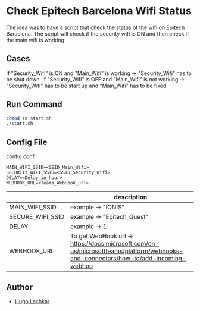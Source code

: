 # Check Epitech Barcelona Wifi Status
The idea was to have a script that check the status of the wifi on Epitech Barcelona.
The script will check if the security wifi is ON and then check if the main wifi is working.
## Cases
If "Security_Wifi" is ON and "Main_Wifi" is working -> "Security_Wifi" has to be shut down.
If "Security_Wifi" is OFF and  "Main_Wifi" is not working -> "Security_Wifi" has to be start up and "Main_Wifi" has to be fixed.

## Run Command

```sh
chmod +x start.sh
./start.sh
```

## Config File
config.conf
```
MAIN_WIFI_SSID=<SSID_Main_Wifi>
SECURITY_WIFI_SSID=<SSID_Security_Wifi>
DELAY=<Delay_in_hour>
WEBHOOK_URL=<Teams_WebHook_url>
```

|  | description |
| ------ | ------ |
| MAIN_WIFI_SSID |  example -> "IONIS" |
| SECURE_WIFI_SSID |  example -> "Epitech_Guest" |
| DELAY | example -> 1 |
| WEBHOOK_URL | To get WebHook url -> https://docs.microsoft.com/en-us/microsoftteams/platform/webhooks-and-connectors/how-to/add-incoming-webhoo |

## Author

- [Hugo Lachkar](https://github.com/HugoTkBCN)